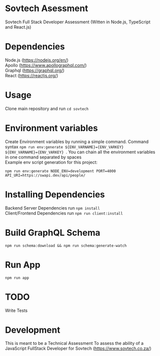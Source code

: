 # Sovtech Asessment
Sovtech Full Stack Developer Assessment (Witten in Node.js, TypeScript and React.js)
# Dependencies
Node.js (https://nodejs.org/en/)<br />
Apollo (https://www.apollographql.com/)<br />
Graphql (https://graphql.org/) <br />
React (https://reactjs.org/)
# Usage
Clone main repository and run ```cd sovtech```
# Environment variables
Create Environment variables by running a simple command. Command syntax ```npm run env:generate ${ENV_VARNAME}={ENV_VARKEY} ${ENV_VARNAME}={ENV_VARKEY} ```. You can chain all the environment variables in one command separated by spaces 
<br />
Example env script generation for this project: 
```
npm run env:generate NODE_ENV=development PORT=4000 API_URI=https://swapi.dev/api/people/
```
# Installing Dependencies
Backend Server Dependencies run ```npm install``` <br />
Client/Frontend Dependencies run ```npm run client:install```

# Build GraphQL Schema
```npm run schema:download && npm run schema:generate-watch ```

# Run App
```npm run app```

# TODO
Write Tests
# Development
This is meant to be a Technical Assessment To assess the ability of a JavaScript FullStack Developer for Sovtech (https://www.sovtech.co.za/)







